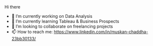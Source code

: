 Hi there 

- 🔭 I’m currently working on Data Analysis
- 🌱 I’m currently learning Tableau & Business Prospects
- 👯 I’m looking to collaborate on freelancing projects 
- 📫 How to reach me: https://www.linkedin.com/in/muskan-chaddha-23bb30133/


